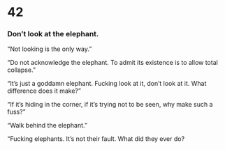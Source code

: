 # 42

### Don’t look at the elephant.

“Not looking is the only way.”

“Do not acknowledge the elephant. To admit its existence is to allow total collapse.”

“It’s just a goddamn elephant. Fucking look at it, don’t look at it. What difference does it make?”

“If it’s hiding in the corner, if it’s trying not to be seen, why make such a fuss?”

“Walk behind the elephant.”

“Fucking elephants. It’s not their fault. What did they ever do?